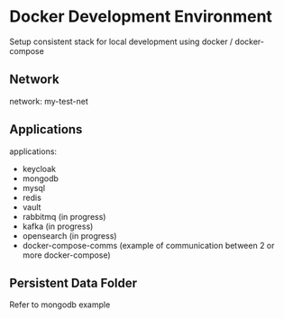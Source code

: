 # Docker Development Environment

Setup consistent stack for local development using docker / docker-compose

## Network

network: my-test-net

## Applications

applications:
- keycloak
- mongodb
- mysql
- redis
- vault
- rabbitmq (in progress)
- kafka (in progress)
- opensearch (in progress)
- docker-compose-comms (example of communication between 2 or more docker-compose)

## Persistent Data Folder

Refer to mongodb example
